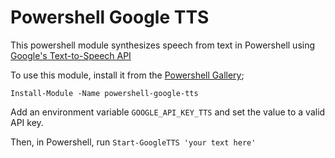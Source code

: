 # Powershell Google TTS

This powershell module synthesizes speech from text in Powershell using [Google's Text-to-Speech API](https://cloud.google.com/text-to-speech/)

To use this module, install it from the [Powershell Gallery](https://www.powershellgallery.com/packages/powershell-google-tts);

```
Install-Module -Name powershell-google-tts
```

Add an environment variable `GOOGLE_API_KEY_TTS` and set the value to a valid API key.

Then, in Powershell, run `Start-GoogleTTS 'your text here'`